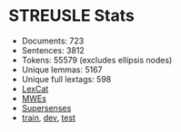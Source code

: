 STREUSLE Stats
==============

* Documents:                723
* Sentences:               3812
* Tokens:                 55579 (excludes ellipsis nodes)
* Unique lemmas:           5167
* Unique full lextags:      598
* [LexCat](LEXCAT.txt)
* [MWEs](MWES.txt)
* [Supersenses](SUPERSENSES.txt)
* [train](train/STATS.md), [dev](dev/STATS.md), [test](test/STATS.md)

